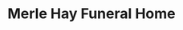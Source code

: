 ---
title: "Merle Hay Funeral Home"
url: /urbandale/merle-hay-funeral-home/
shop: funeral directors
---